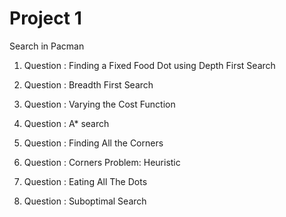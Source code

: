 # Project 1 

Search in Pacman

1. Question : Finding a Fixed Food Dot using Depth First Search

2. Question : Breadth First Search

3. Question : Varying the Cost Function

4. Question : A* search

5. Question : Finding All the Corners

6. Question : Corners Problem: Heuristic

7. Question : Eating All The Dots

8. Question : Suboptimal Search